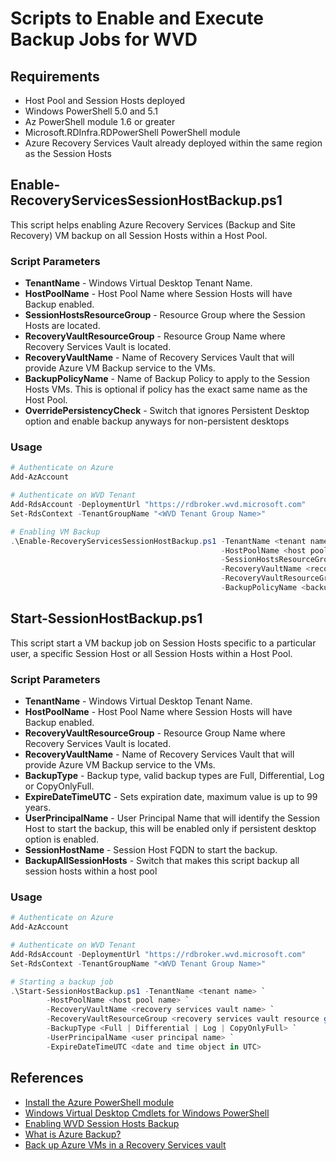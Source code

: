 # Scripts to Enable and Execute Backup Jobs for WVD

## Requirements

* Host Pool and Session Hosts deployed
* Windows PowerShell 5.0 and 5.1
* Az PowerShell module 1.6 or greater
* Microsoft.RDInfra.RDPowerShell PowerShell module
* Azure Recovery Services Vault already deployed within the same region as the Session Hosts

## Enable-RecoveryServicesSessionHostBackup.ps1

This script helps enabling Azure Recovery Services (Backup and Site Recovery) VM backup on all Session Hosts within a Host Pool.

### Script Parameters

* **TenantName** - Windows Virtual Desktop Tenant Name.
* **HostPoolName** - Host Pool Name where Session Hosts will have Backup enabled.
* **SessionHostsResourceGroup** - Resource Group where the Session Hosts are located.
* **RecoveryVaultResourceGroup** - Resource Group Name where Recovery Services Vault is located.
* **RecoveryVaultName** - Name of Recovery Services Vault that will provide Azure VM Backup service to the VMs.
* **BackupPolicyName** - Name of Backup Policy to apply to the Session Hosts VMs. This is optional if policy has the exact same name as the Host Pool.
* **OverridePersistencyCheck** - Switch that ignores Persistent Desktop option and enable backup anyways for non-persistent desktops

### Usage

```powershell
# Authenticate on Azure
Add-AzAccount

# Authenticate on WVD Tenant
Add-RdsAccount -DeploymentUrl "https://rdbroker.wvd.microsoft.com"
Set-RdsContext -TenantGroupName "<WVD Tenant Group Name>"

# Enabling VM Backup
.\Enable-RecoveryServicesSessionHostBackup.ps1 -TenantName <tenant name> `
                                               -HostPoolName <host pool name> `
                                               -SessionHostsResourceGroup <session hosts resource group name> `
                                               -RecoveryVaultName <recovery services vault name> `
                                               -RecoveryVaultResourceGroup <recovery services vault resource group name> `
                                               -BackupPolicyName <backup policy name>
```

## Start-SessionHostBackup.ps1

This script start a VM backup job on Session Hosts specific to a particular user, a specific Session Host or all Session Hosts within a Host Pool.

### Script Parameters

* **TenantName** - Windows Virtual Desktop Tenant Name.
* **HostPoolName** - Host Pool Name where Session Hosts will have Backup enabled.
* **RecoveryVaultResourceGroup** - Resource Group Name where Recovery Services Vault is located.
* **RecoveryVaultName** - Name of Recovery Services Vault that will provide Azure VM Backup service to the VMs.
* **BackupType** - Backup type, valid backup types are Full, Differential, Log or CopyOnlyFull.
* **ExpireDateTimeUTC** - Sets expiration date, maximum value is up to 99 years.
* **UserPrincipalName** - User Principal Name that will identify the Session Host to start the backup, this will be enabled only if persistent desktop option is enabled.
* **SessionHostName** - Session Host FQDN to start the backup.
* **BackupAllSessionHosts** - Switch that makes this script backup all session hosts within a host pool

### Usage

```powershell
# Authenticate on Azure
Add-AzAccount

# Authenticate on WVD Tenant
Add-RdsAccount -DeploymentUrl "https://rdbroker.wvd.microsoft.com"
Set-RdsContext -TenantGroupName "<WVD Tenant Group Name>"

# Starting a backup job
.\Start-SessionHostBackup.ps1 -TenantName <tenant name> `
        -HostPoolName <host pool name> `
        -RecoveryVaultName <recovery services vault name> `
        -RecoveryVaultResourceGroup <recovery services vault resource group name> `
        -BackupType <Full | Differential | Log | CopyOnlyFull> `
        -UserPrincipalName <user principal name> `
        -ExpireDateTimeUTC <date and time object in UTC>
```

## References

* [Install the Azure PowerShell module](https://docs.microsoft.com/en-us/powershell/azure/install-az-ps?view=azps-1.6.0)
* [Windows Virtual Desktop Cmdlets for Windows PowerShell](https://docs.microsoft.com/en-us/powershell/windows-virtual-desktop/overview)
* [Enabling WVD Session Hosts Backup]()
* [What is Azure Backup?](https://docs.microsoft.com/en-us/azure/backup/backup-overview)
* [Back up Azure VMs in a Recovery Services vault](https://docs.microsoft.com/en-us/azure/backup/backup-azure-arm-vms-prepare)